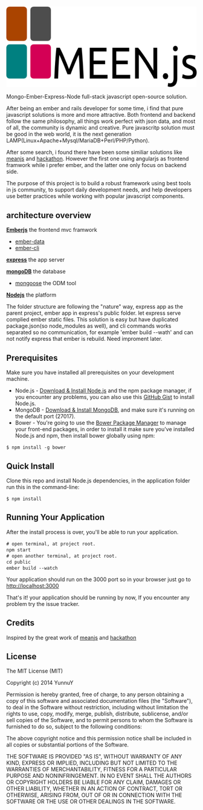 ![MEEN.JS](/public/public/assets/images/meen.png)

Mongo-Ember-Express-Node full-stack javascript open-source solution.

After being an ember and rails developer for some time, i find that pure javascript solutions is more and more attractive. 
Both frontend and backend follow the same philosophy, all things work perfect with json data, and most of all, the community is dynamic and creative. Pure javascritp solution must be good in the web world, it is the next generation LAMP(Linux+Apache+Mysql/MariaDB+Perl/PHP/Python).

After some search, i found there have been some similiar solutions like [meanjs](https://github.com/meanjs/mean) and 
[hackathon](https://github.com/sahat/hackathon-starter). However the first one using angularjs as frontend framwork while i prefer ember, and the latter one only focus on backend side.

The purpose of this project is to build a robust framework using best tools in js community, to support daily development needs, and help developers use better practices while working with popular javascript components.


## architecture overview

**[Emberjs](http://www.emberjs.com)** the frontend mvc framwork

- [ember-data](https://github.com/emberjs/data)
- [ember-cli](http://wwww.ember-cli.com)

**[express](http://expressjs.com)** the app server

**[mongoDB](http://www.mongodb.org/)** the database

- [mongoose](http://mongoosejs.com/) the ODM tool

**[Nodejs](http://nodejs.org/)** the platform

The folder structure are following the "nature" way, express app as the parent project, ember app in express's public folder.
let express serve complied ember static files. This solution is easy but have duplicated package.json(so node_modules as well), and cli commands works separated so no communication, for example 'ember build --wath' and can not notify express that
ember is rebuild. Need improment later. 

## Prerequisites
Make sure you have installed all prerequisites on your development machine.
* Node.js - [Download & Install Node.js](http://www.nodejs.org/download/) and the npm package manager, if you encounter any problems, you can also use this [GitHub Gist](https://gist.github.com/isaacs/579814) to install Node.js.
* MongoDB - [Download & Install MongoDB](http://www.mongodb.org/downloads), and make sure it's running on the default port (27017).
* Bower - You're going to use the [Bower Package Manager](http://bower.io/) to manage your front-end packages, in order to install it make sure you've installed Node.js and npm, then install bower globally using npm:

```
$ npm install -g bower
```

## Quick Install
Clone this repo and install Node.js dependencies, in the application folder run this in the command-line:

```
$ npm install
```

## Running Your Application

After the install process is over, you'll be able to run your application.


```
# open terminal, at project root.
npm start
# open another terminal, at project root.
cd public
ember build --watch
```

Your application should run on the 3000 port so in your browser just go to [http://localhost:3000](http://localhost:3000)

That's it! your application should be running by now, If you encounter any problem try the issue tracker.


## Credits
Inspired by the great work of [meanjs](https://github.com/meanjs/mean) and [hackathon](https://github.com/sahat/hackathon-starter)


## License
The MIT License (MIT)

Copyright (c) 2014 YunnuY

Permission is hereby granted, free of charge, to any person obtaining a copy
of this software and associated documentation files (the "Software"), to deal
in the Software without restriction, including without limitation the rights
to use, copy, modify, merge, publish, distribute, sublicense, and/or sell
copies of the Software, and to permit persons to whom the Software is
furnished to do so, subject to the following conditions:

The above copyright notice and this permission notice shall be included in all
copies or substantial portions of the Software.

THE SOFTWARE IS PROVIDED "AS IS", WITHOUT WARRANTY OF ANY KIND, EXPRESS OR
IMPLIED, INCLUDING BUT NOT LIMITED TO THE WARRANTIES OF MERCHANTABILITY,
FITNESS FOR A PARTICULAR PURPOSE AND NONINFRINGEMENT. IN NO EVENT SHALL THE
AUTHORS OR COPYRIGHT HOLDERS BE LIABLE FOR ANY CLAIM, DAMAGES OR OTHER
LIABILITY, WHETHER IN AN ACTION OF CONTRACT, TORT OR OTHERWISE, ARISING FROM,
OUT OF OR IN CONNECTION WITH THE SOFTWARE OR THE USE OR OTHER DEALINGS IN THE
SOFTWARE.
